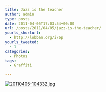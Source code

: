 ```yaml
---
title: Jazz is the teacher
author: admin
type: posts
date: 2011-04-05T17:03:54+00:00
url: /posts/2011/04/05/jazz-is-the-teacher/
yourls_shorturl:
  - http://lobban.org/i/6p
yourls_tweeted:
  - 1
categories:
  - Photos
tags:
  - Graffiti

---
```

[<img src="http://lobban.org/wp-content/uploads/2011/04/20110405-104332.jpg" alt="20110405-104332.jpg" class="alignnone size-full" />][1]

 [1]: http://lobban.org/wp-content/uploads/2011/04/20110405-104332.jpg